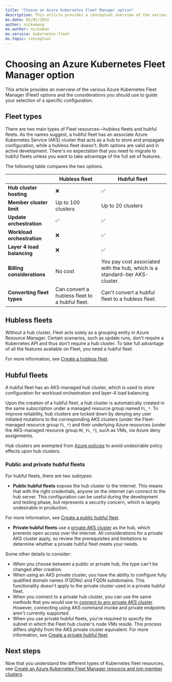 ```yaml
---
title: "Choose an Azure Kubernetes Fleet Manager option"
description: This article provides a conceptual overview of the various Azure Kubernetes Fleet Manager options and why you may choose a specific configuration.
ms.date: 05/01/2024
author: nickomang
ms.author: nickoman
ms.service: kubernetes-fleet
ms.topic: conceptual
---
```


# Choosing an Azure Kubernetes Fleet Manager option

This article provides an overview of the various Azure Kubernetes Fleet Manager (Fleet) options and the considerations you should use to guide your selection of a specific configuration.

## Fleet types

There are two main types of Fleet resources—hubless fleets and hubful fleets. As the names suggest, a hubful fleet has an associate Azure Kubernetes Service (AKS) cluster that acts as a hub to store and propagate configuration, while a hubless fleet doesn't. Both options are valid and in active development. There's no expectation that you need to migrate to hubful fleets unless you want to take advantage of the full set of features.

The following table compares the two options.

||Hubless fleet|Hubful fleet|
|----|----|----|
|**Hub cluster hosting**|<span class='red-x'>&#10060;</span>|<span class='green-check'>&#9989;</span>||
|**Member cluster limit**|Up to 100 clusters|Up to 20 clusters|
|**Update orchestration**|<span class='green-check'>&#9989;</span>|<span class='green-check'>&#9989;</span>|
|**Workload orchestration**|<span class='red-x'>&#10060;</span>|<span class='green-check'>&#9989;</span>|
|**Layer 4 load balancing**|<span class='red-x'>&#10060;</span>|<span class='green-check'>&#9989;</span>|
|**Billing considerations**|No cost|You pay cost associated with the hub, which is a standard-tier AKS-cluster.|
|**Converting fleet types**|Can convert a hubless fleet to a hubful fleet.|Can't convert a hubful fleet to a hubless fleet.|

## Hubless fleets

Without a hub cluster, Fleet acts solely as a grouping entity in Azure Resource Manager. Certain scenarios, such as update runs, don't require a Kubernetes API and thus don't require a hub cluster. To take full advantage of all the features available on Fleet, you need a hubful fleet.

For more information, see [Create a hubless fleet][create-hubless-fleet].

## Hubful fleets

A hubful fleet has an AKS-managed hub cluster, which is used to store configuration for workload orchestration and layer-4 load balancing.

Upon the creation of a hubful fleet, a hub cluster is automatically created in the same subscription under a managed resource group named `FL_*`. To improve reliability, hub clusters are locked down by denying any user initiated mutations to the corresponding AKS clusters (under the Fleet-managed resource group `FL_*`) and their underlying Azure resources (under the AKS-managed resource group `MC_FL_*`), such as VMs, via Azure deny assignments.

Hub clusters are exempted from [Azure policies][azure-policy-overview] to avoid undesirable policy effects upon hub clusters.

### Public and private hubful fleets

For hubful fleets, there are two subtypes:

- **Public hubful fleets** expose the hub cluster to the internet. This means that with the right credentials, anyone on the internet can connect to the hub server. This configuration can be useful during the development and testing phase, but represents a security concern, which is largely undesirable in production.

For more information, see [Create a public hubful fleet][create-public-hubful-fleet].

- **Private hubful fleets** use a [private AKS cluster][aks-private-cluster] as the hub, which prevents open access over the internet. All considerations for a private AKS cluster apply, so review the prerequisites and limitations to determine whether a private hubful fleet meets your needs.

Some other details to consider:

- When you choose between a public or private hub, the type can't be changed after creation.
- When using an AKS private cluster, you have the ability to configure fully qualified domain names (FQDNs) and FQDN subdomains. This functionality doesn't apply to the private cluster used in a private hubful fleet.
- When you connect to a private hub cluster, you can use the same methods that you would use to [connect to any private AKS cluster][aks-private-cluster-connect]. However, connecting using AKS command invoke and private endpoints aren't currently supported.
- When you use private hubful fleets, you're required to specify the subnet in which the Fleet hub cluster's node VMs reside. This process differs slightly from the AKS private cluster equivalent. For more information, see [Create a private hubful fleet][create-private-hubful-fleet].

<!-- TODO: NEED REVIEW ON THE WORDING OF ABOVE BULLETS -->

## Next steps

Now that you understand the different types of Kubernetes fleet resources, see [Create an Azure Kubernetes Fleet Manager resource and join member clusters][quickstart-create-fleet].

<!-- LINKS -->
[aks-private-cluster]: /azure/aks/private-clusters
[aks-private-cluster-connect]: /azure/aks/private-clusters?tabs=azure-portal#options-for-connecting-to-the-private-cluster
[azure-policy-overview]: /azure/governance/policy/overview
[quickstart-create-fleet]: quickstart-create-fleet-and-members.md
[create-hubless-fleet]: quickstart-create-fleet-and-members.md?tabs=hubless#create-a-fleet-resource
[create-public-hubful-fleet]: quickstart-create-fleet-and-members.md?tabs=hubful#public-hub
[create-private-hubful-fleet]: quickstart-create-fleet-and-members.md?tabs=hubful#private-hub